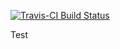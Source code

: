 [![Travis-CI Build Status](https://travis-ci.org/shntnu/testrtravis.svg?branch=master)](https://travis-ci.org/shntnu/testrtravis)

Test
